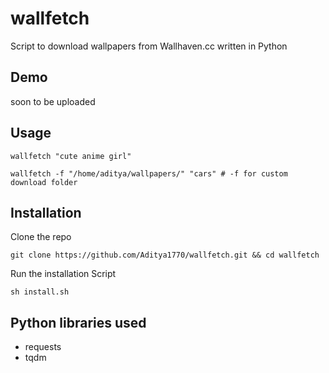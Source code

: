 # wallfetch

Script to download wallpapers from Wallhaven.cc written in Python

## Demo
soon to be uploaded

## Usage

```
wallfetch "cute anime girl"
```

```
wallfetch -f "/home/aditya/wallpapers/" "cars" # -f for custom download folder
``` 

## Installation

Clone the repo
```
git clone https://github.com/Aditya1770/wallfetch.git && cd wallfetch
```

Run the installation Script
```
sh install.sh
```

## Python libraries used

- requests
- tqdm


